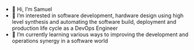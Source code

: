 - 👋 Hi, I’m Samuel
- 👀 I’m interested in software development, hardware design using high level synthesis and automating the software build, deployment and production life cycle as a DevOps Engineer
- 🌱 I’m currently learning various ways to improving the development and operations synergy in a software world


<!---
Eldorado7621/Eldorado7621 is a ✨ special ✨ repository because its `README.md` (this file) appears on your GitHub profile.
You can click the Preview link to take a look at your changes.
--->
